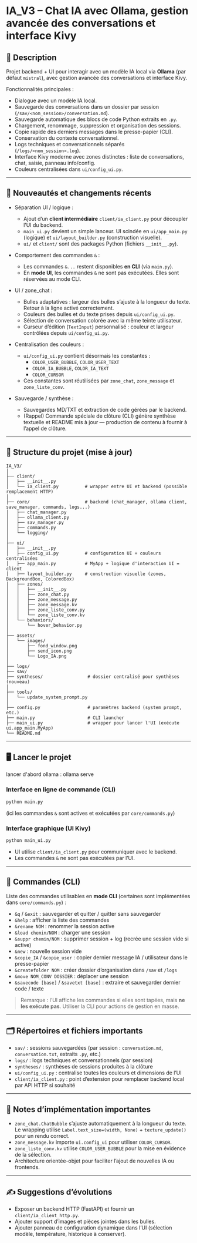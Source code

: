 # IA_V3 – Chat IA avec Ollama, gestion avancée des conversations et interface Kivy

## 📌 Description
Projet backend + UI pour interagir avec un modèle IA local via **Ollama** (par défaut `mistral`), avec gestion avancée des conversations et interface Kivy.

Fonctionnalités principales :
- Dialogue avec un modèle IA local.
- Sauvegarde des conversations dans un dossier par session (`/sav/<nom_session>/conversation.md`).
- Sauvegarde automatique des blocs de code Python extraits en `.py`.
- Chargement, renommage, suppression et organisation des sessions.
- Copie rapide des derniers messages dans le presse-papier (CLI).
- Conservation du contexte conversationnel.
- Logs techniques et conversationnels séparés (`/logs/<nom_session>.log`).
- Interface Kivy moderne avec zones distinctes : liste de conversations, chat, saisie, panneau info/config.
- Couleurs centralisées dans `ui/config_ui.py`.

---

## 🚀 Nouveautés et changements récents
- Séparation UI / logique :
  - Ajout d’un **client intermédiaire** `client/ia_client.py` pour découpler l’UI du backend.
  - `main_ui.py` devient un simple lanceur. UI scindée en `ui/app_main.py` (logique) et `ui/layout_builder.py` (construction visuelle).
  - `ui/` et `client/` sont des packages Python (fichiers `__init__.py`).

- Comportement des commandes `&` :
  - Les commandes `&...` restent disponibles **en CLI** (via `main.py`).
  - En **mode UI**, les commandes `&` ne sont pas exécutées. Elles sont réservées au mode CLI.

- UI / zone_chat :
  - Bulles adaptatives : largeur des bulles s’ajuste à la longueur du texte. Retour à la ligne activé correctement.
  - Couleurs des bulles et du texte prises depuis `ui/config_ui.py`.
  - Sélection de conversation colorée avec la même teinte utilisateur.
  - Curseur d’édition (`TextInput`) personnalisé : couleur et largeur contrôlées depuis `ui/config_ui.py`.

- Centralisation des couleurs :
  - `ui/config_ui.py` contient désormais les constantes :
    - `COLOR_USER_BUBBLE`, `COLOR_USER_TEXT`
    - `COLOR_IA_BUBBLE`, `COLOR_IA_TEXT`
    - `COLOR_CURSOR`
  - Ces constantes sont réutilisées par `zone_chat`, `zone_message` et `zone_liste_conv`.

- Sauvegarde / synthèse :
  - Sauvegardes MD/TXT et extraction de code gérées par le backend.  
  - (Rappel) Commande spéciale de clôture (CLI) génère synthèse textuelle et README mis à jour — production de contenu à fournir à l’appel de clôture.

---

## 📂 Structure du projet (mise à jour)
```
IA_V3/
│
├── client/
│   ├── __init__.py
│   └── ia_client.py          # wrapper entre UI et backend (possible remplacement HTTP)
│
├── core/                     # backend (chat_manager, ollama client, save_manager, commands, logs...)
│   ├── chat_manager.py
│   ├── ollama_client.py
│   ├── sav_manager.py
│   ├── commands.py
│   └── logging/
│
├── ui/
│   ├── __init__.py
│   ├── config_ui.py          # configuration UI + couleurs centralisées
│   ├── app_main.py           # MyApp + logique d'interaction UI ↔ client
│   ├── layout_builder.py     # construction visuelle (zones, BackgroundBox, ColoredBox)
│   ├── zones/
│   │   ├── __init__.py
│   │   ├── zone_chat.py
│   │   ├── zone_message.py
│   │   ├── zone_message.kv
│   │   ├── zone_liste_conv.py
│   │   └── zone_liste_conv.kv
│   └── behaviors/
│       └── hover_behavior.py
│
├── assets/
│   └── images/
│       ├── fond_window.png
│       ├── send_icon.png
│       └── Logo_IA.png
│
├── logs/
├── sav/
├── syntheses/                 # dossier centralisé pour synthèses (nouveau)
│
├── tools/
│   └── update_system_prompt.py
│
├── config.py                  # paramètres backend (system prompt, etc.)
├── main.py                    # CLI launcher
├── main_ui.py                 # wrapper pour lancer l'UI (exécute ui.app_main.MyApp)
└── README.md
```

---

## 🖥️ Lancer le projet

lancer d'abord ollama : ollama serve

### Interface en ligne de commande (CLI)
```bash
python main.py
```
(ici les commandes `&` sont actives et exécutées par `core/commands.py`)

### Interface graphique (UI Kivy)
```bash
python main_ui.py
```
- UI utilise `client/ia_client.py` pour communiquer avec le backend.
- Les commandes `&` ne sont pas exécutées par l’UI.

---

## 📜 Commandes (CLI)
Liste des commandes utilisables en **mode CLI** (certaines sont implémentées dans `core/commands.py`) :
- `&q` / `&exit` : sauvegarder et quitter / quitter sans sauvegarder  
- `&help` : afficher la liste des commandes  
- `&rename NOM` : renommer la session active  
- `&load chemin/NOM` : charger une session  
- `&suppr chemin/NOM` : supprimer session + log (recrée une session vide si active)  
- `&new` : nouvelle session vide  
- `&copie_IA` / `&copie_user` : copier dernier message IA / utilisateur dans le presse-papier  
- `&createfolder NOM` : créer dossier d’organisation dans `/sav` et `/logs`  
- `&move NOM_CONV DOSSIER` : déplacer une session  
- `&savecode [base]` / `&savetxt [base]` : extraire et sauvegarder dernier code / texte  

> Remarque : l’UI affiche les commandes si elles sont tapées, mais **ne les exécute pas**. Utiliser la CLI pour actions de gestion en masse.

---

## 🗂️ Répertoires et fichiers importants
- `sav/` : sessions sauvegardées (par session : `conversation.md`, `conversation.txt`, extraits `.py`, etc.)  
- `logs/` : logs techniques et conversationnels (par session)  
- `syntheses/` : synthèses de sessions produites à la clôture  
- `ui/config_ui.py` : centralise toutes les couleurs et dimensions de l’UI  
- `client/ia_client.py` : point d’extension pour remplacer backend local par API HTTP si souhaité

---

## 🔧 Notes d’implémentation importantes
- `zone_chat.ChatBubble` s’ajuste automatiquement à la longueur du texte. Le wrapping utilise `Label.text_size=(width, None)` + `texture_update()` pour un rendu correct.
- `zone_message.kv` importe `ui.config_ui` pour utiliser `COLOR_CURSOR`.
- `zone_liste_conv.kv` utilise `COLOR_USER_BUBBLE` pour la mise en évidence de la sélection.
- Architecture orientée-objet pour faciliter l’ajout de nouvelles IA ou frontends.

---

## ✍️ Suggestions d’évolutions
- Exposer un backend HTTP (FastAPI) et fournir un `client/ia_client_http.py`.  
- Ajouter support d’images et pièces jointes dans les bulles.  
- Ajouter panneau de configuration dynamique dans l’UI (sélection modèle, température, historique à conserver).
